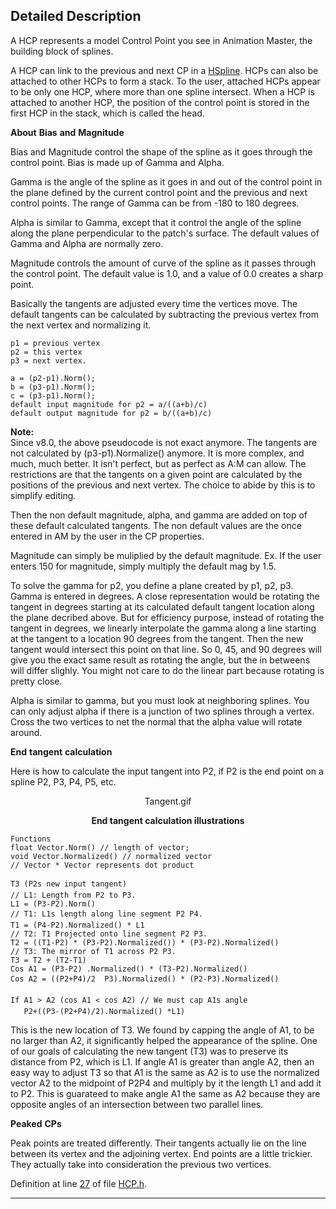 ## Detailed Description

A HCP represents a model Control Point you see in Animation Master, the building block of splines.

A HCP can link to the previous and next CP in a <a href="classHSpline.md" class="el">HSpline</a>. HCPs can also be attached to other HCPs to form a stack. To the user, attached HCPs appear to be only one HCP, where more than one spline intersect. When a HCP is attached to another HCP, the position of the control point is stored in the first HCP in the stack, which is called the head.

**About** **Bias** **and** **Magnitude**

Bias and Magnitude control the shape of the spline as it goes through the control point. Bias is made up of Gamma and Alpha.

Gamma is the angle of the spline as it goes in and out of the control point in the plane defined by the current control point and the previous and next control points. The range of Gamma can be from -180 to 180 degrees.

Alpha is similar to Gamma, except that it control the angle of the spline along the plane perpendicular to the patch's surface. The default values of Gamma and Alpha are normally zero.

Magnitude controls the amount of curve of the spline as it passes through the control point. The default value is 1.0, and a value of 0.0 creates a sharp point.

Basically the tangents are adjusted every time the vertices move. The default tangents can be calculated by subtracting the previous vertex from the next vertex and normalizing it.

<div class="fragment">

``` fragment
p1 = previous vertex
p2 = this vertex
p3 = next vertex.

a = (p2-p1).Norm();
b = (p3-p1).Norm();
c = (p3-p1).Norm();
default input magnitude for p2 = a/((a+b)/c)
default output magnitude for p2 = b/((a+b)/c)
```

</div>

**Note:**  
Since v8.0, the above pseudocode is not exact anymore. The tangents are not calculated by (p3-p1).Normalize() anymore. It is more complex, and much, much better. It isn't perfect, but as perfect as A:M can allow. The restrictions are that the tangents on a given point are calculated by the positions of the previous and next vertex. The choice to abide by this is to simplify editing.

Then the non default magnitude, alpha, and gamma are added on top of these default calculated tangents. The non default values are the once entered in AM by the user in the CP properties.

Magnitude can simply be muliplied by the default magnitude. Ex. If the user enters 150 for magnitude, simply multiply the default mag by 1.5.

To solve the gamma for p2, you define a plane created by p1, p2, p3. Gamma is entered in degrees. A close representation would be rotating the tangent in degrees starting at its calculated default tangent location along the plane decribed above. But for efficiency purpose, instead of rotating the tangent in degrees, we linearly interpolate the gamma along a line starting at the tangent to a location 90 degrees from the tangent. Then the new tangent would intersect this point on that line. So 0, 45, and 90 degrees will give you the exact same result as rotating the angle, but the in betweens will differ slighly. You might not care to do the linear part because rotating is pretty close.

Alpha is similar to gamma, but you must look at neighboring splines. You can only adjust alpha if there is a junction of two splines through a vertex. Cross the two vertices to net the normal that the alpha value will rotate around.

**End** **tangent** **calculation**

Here is how to calculate the input tangent into P2, if P2 is the end point on a spline P2, P3, P4, P5, etc.

<div align="center">

<span class="image placeholder" original-image-src="Tangent.gif" original-image-title="">Tangent.gif</span>

**End tangent calculation illustrations**

</div>

<div class="fragment">

``` fragment
Functions
float Vector.Norm() // length of vector;
void Vector.Normalized() // normalized vector
// Vector * Vector represents dot product

T3 (P2s new input tangent)
// L1: Length from P2 to P3.
L1 = (P3-P2).Norm()
// T1: L1s length along line segment P2 P4.          
T1 = (P4-P2).Normalized() * L1
// T2: T1 Projected onto line segment P2 P3. 
T2 = ((T1-P2) * (P3-P2).Normalized()) * (P3-P2).Normalized()
// T3: The mirror of T1 across P2 P3.     
T3 = T2 + (T2-T1)
Cos A1 = (P3-P2) .Normalized() * (T3-P2).Normalized()
Cos A2 = ((P2+P4)/2  P3).Normalized() * (P2-P3).Normalized()

If A1 > A2 (cos A1 < cos A2) // We must cap A1s angle
   P2+((P3-(P2+P4)/2).Normalized() *L1)
```

</div>

This is the new location of T3. We found by capping the angle of A1, to be no larger than A2, it significantly helped the appearance of the spline. One of our goals of calculating the new tangent (T3) was to preserve its distance from P2, which is L1. If angle A1 is greater than angle A2, then an easy way to adjust T3 so that A1 is the same as A2 is to use the normalized vector A2 to the midpoint of P2P4 and multiply by it the length L1 and add it to P2. This is guarateed to make angle A1 the same as A2 because they are opposite angles of an intersection between two parallel lines.

**Peaked** **CPs**

Peak points are treated differently. Their tangents actually lie on the line between its vertex and the adjoining vertex. End points are a little trickier. They actually take into consideration the previous two vertices.

Definition at line <a href="HCP_8h-source.md#l00027" class="el">27</a> of file <a href="HCP_8h-source.md" class="el">HCP.h</a>.

------------------------------------------------------------------------

